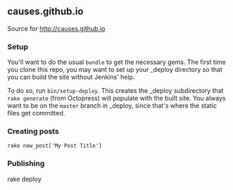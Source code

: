 ## causes.github.io

Source for <http://causes.github.io>

### Setup

You'll want to do the usual `bundle` to get the necessary gems. The first time
you clone this repo, you may want to set up your _deploy directory so that you
can build the site without Jenkins' help.

To do so, run `bin/setup-deploy`. This creates the _deploy subdirectory that
`rake generate` (from Octopress) will populate with the built site. You always
want to be on the `master` branch in _deploy, since that's where the static
files get committed.

### Creating posts

    rake new_post['My Post Title']

### Publishing

   rake deploy

